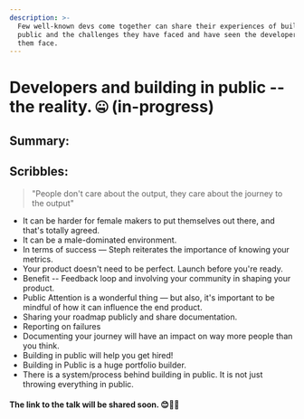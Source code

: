 ```yaml
---
description: >-
  Few well-known devs come together can share their experiences of building in
  public and the challenges they have faced and have seen the developers around
  them face.
---
```


# Developers and building in public -- the reality. 🤐 \(in-progress\)

## Summary:









## Scribbles: 

> "People don't care about the output, they care about the journey to the output"

* It can be harder for female makers to put themselves out there, and that's totally agreed.
* It can be a male-dominated environment.
* In terms of success — Steph reiterates the importance of knowing your metrics.
* Your product doesn't need to be perfect. Launch before you're ready.
* Benefit -- Feedback loop and involving your community in shaping your product.
* Public Attention is a wonderful thing — but also, it's important to be mindful of how it can influence the end product.
* Sharing your roadmap publicly and share documentation.
* Reporting on failures
* Documenting your journey will have an impact on way more people than you think.
* Building in public will help you get hired!
* Building in Public is a huge portfolio builder.
* There is a system/process behind building in public. It is not just throwing everything in public.





#### The link to the talk will be shared soon. 😊👋🏼



